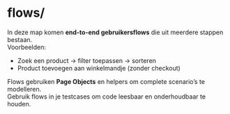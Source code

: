 # flows/

In deze map komen **end-to-end gebruikersflows** die uit meerdere stappen bestaan.  
Voorbeelden:
- Zoek een product → filter toepassen → sorteren
- Product toevoegen aan winkelmandje (zonder checkout)

Flows gebruiken **Page Objects** en helpers om complete scenario’s te modelleren.  
Gebruik flows in je testcases om code leesbaar en onderhoudbaar te houden.
